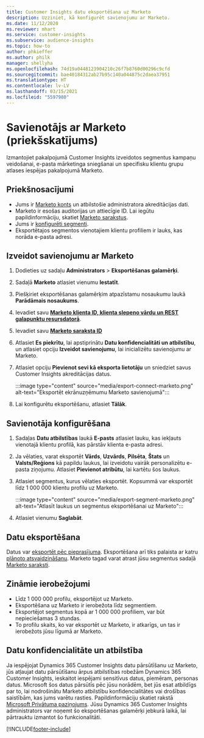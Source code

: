 ```yaml
---
title: Customer Insights datu eksportēšana uz Marketo
description: Uzziniet, kā konfigurēt savienojumu ar Marketo.
ms.date: 11/12/2020
ms.reviewer: mhart
ms.service: customer-insights
ms.subservice: audience-insights
ms.topic: how-to
author: phkieffer
ms.author: philk
manager: shellyha
ms.openlocfilehash: 74d19a0448123904210c26f7b8760d00296c9cfd
ms.sourcegitcommit: bae40184312ab27b95c140a044875c2daea37951
ms.translationtype: HT
ms.contentlocale: lv-LV
ms.lasthandoff: 03/15/2021
ms.locfileid: "5597980"
---
```

# <a name="connector-for-marketo-preview"></a>Savienotājs ar Marketo (priekšskatījums)

Izmantojiet pakalpojumā Customer Insights izveidotos segmentus kampaņu veidošanai, e-pasta mārketinga sniegšanai un specifisku klientu grupu atlases iespējas pakalpojumā Marketo.

## <a name="prerequisites"></a>Priekšnosacījumi

-   Jums ir [Marketo konts](https://login.marketo.com/) un atbilstošie administratora akreditācijas dati.
-   Marketo ir esošas auditorijas un attiecīgie ID. Lai iegūtu papildinformāciju, skatiet [Marketo sarakstus](https://docs.marketo.com/display/public/DOCS/Understanding+Static+Lists).
-   Jums ir [konfigurēti segmenti](segments.md).
-   Eksportētajos segmentos vienotajiem klientu profiliem ir lauks, kas norāda e-pasta adresi.

## <a name="connect-to-marketo"></a>Izveidot savienojumu ar Marketo

1. Dodieties uz sadaļu **Administrators** > **Eksportēšanas galamērķi**.

1. Sadaļā **Marketo** atlasiet vienumu **Iestatīt**.

1. Piešķiriet eksportēšanas galamērķim atpazīstamu nosaukumu laukā **Parādāmais nosaukums**.

1. Ievadiet savu **[Marketo klienta ID, klienta slepeno vārdu un REST galapunktu resursdatorā](https://developers.marketo.com/rest-api/authentication/)**.

1. Ievadiet savu **[Marketo saraksta ID](https://docs.marketo.com/display/public/DOCS/Understanding+Static+Lists)** 

1. Atlasiet **Es piekrītu**, lai apstiprinātu **Datu konfidencialitāti un atbilstību**, un atlasiet opciju **Izveidot savienojumu**, lai inicializētu savienojumu ar Marketo.

1. Atlasiet opciju **Pievienot sevi kā eksporta lietotāju** un sniedziet savus Customer Insights akreditācijas datus.

   :::image type="content" source="media/export-connect-marketo.png" alt-text="Eksportēt ekrānuzņēmumu Marketo savienojumā":::

1. Lai konfigurētu eksportēšanu, atlasiet **Tālāk**.

## <a name="configure-the-connector"></a>Savienotāja konfigurēšana

1. Sadaļas **Datu atbilstības** laukā **E-pasts** atlasiet lauku, kas iekļauts vienotajā klientu profilā, kas pārstāv klienta e-pasta adresi. 

1. Ja vēlaties, varat eksportēt **Vārds**, **Uzvārds**, **Pilsēta**, **Štats** un **Valsts/Reģions**  kā papildu laukus, lai izveidotu vairāk personalizētu e-pasta ziņojumu. Atlasiet **Pievienot atribūtu**, lai kartētu šos laukus.

1. Atlasiet segmentus, kurus vēlaties eksportēt. Kopsummā var eksportēt līdz 1 000 000 klientu profilu uz Marketo.

   :::image type="content" source="media/export-segment-marketo.png" alt-text="Atlasīt laukus un segmentus eksportēšanai uz Marketo":::

1. Atlasiet vienumu **Saglabāt**.

## <a name="export-the-data"></a>Datu eksportēšana

Datus var [eksportēt pēc pieprasījuma](export-destinations.md). Eksportēšana arī tiks palaista ar katru [plānoto atsvaidzināšanu](system.md#schedule-tab). Marketo tagad varat atrast jūsu segmentus sadaļā [Marketo saraksti](ttps://docs.marketo.com/display/public/DOCS/Understanding+Static+Lists).

## <a name="known-limitations"></a>Zināmie ierobežojumi

- Līdz 1 000 000 profilu, eksportējot uz Marketo.
- Eksportēšana uz Marketo ir ierobežota līdz segmentiem.
- Eksportējot segmentus kopā ar 1 000 000 profiliem, var būt nepieciešamas 3 stundas. 
- To profilu skaits, ko var eksportēt uz Marketo, ir atkarīgs, un tas ir ierobežots jūsu līgumā ar Marketo.

## <a name="data-privacy-and-compliance"></a>Datu konfidencialitāte un atbilstība

Ja iespējojat Dynamics 365 Customer Insights datu pārsūtīšanu uz Marketo, jūs atļaujat datu pārsūtīšanu ārpus atbilstības robežām Dynamics 365 Customer Insights, ieskaitot iespējami sensitīvus datus, piemēram, personas datus. Microsoft šos datus pārsūtīs pēc jūsu norādēm, bet jūs esat atbildīgs par to, lai nodrošinātu Marketo atbilstību konfidencialitātes vai drošības saistībām, kas jums varētu rasties. Papildinformāciju skatiet rakstā [Microsoft Privātuma paziņojums](https://go.microsoft.com/fwlink/?linkid=396732).
Jūsu Dynamics 365 Customer Insights administrators var noņemt šo eksportēšanas galamērķi jebkurā laikā, lai pārtrauktu izmantot šo funkcionalitāti.


[!INCLUDE[footer-include](../includes/footer-banner.md)]